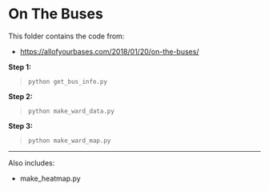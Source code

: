 
On The Buses
===

This folder contains the code from:

- https://allofyourbases.com/2018/01/20/on-the-buses/


**Step 1:** 
> `python get_bus_info.py`

**Step 2:**
> `python make_ward_data.py`

**Step 3:**
> `python make_ward_map.py`


---

Also includes:

- make_heatmap.py
